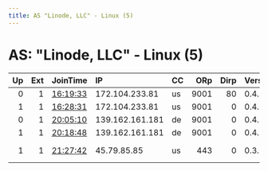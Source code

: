 ```yaml
---
title: AS "Linode, LLC" - Linux (5)
---
```


# AS: "Linode, LLC" - Linux (5)

|   Up |   Ext | JoinTime                                                                                            | IP              | CC   |   ORp |   Dirp | Version   | Contact                   | Nickname    |   eFamMembers |
|-----:|------:|:----------------------------------------------------------------------------------------------------|:----------------|:-----|------:|-------:|:----------|:--------------------------|:------------|--------------:|
|    0 |     1 | [16:19:33](https://metrics.torproject.org/rs.html#details/850299E316CDF57216EB1027EFF5811E5867C7A3) | 172.104.233.81  | us   |  9001 |     80 | 0.4.2.6   | None                      | folksdaemon |             1 |
|    1 |     1 | [16:28:31](https://metrics.torproject.org/rs.html#details/BEA4EABFAC1F9263B27FAE1595D9471A58F06364) | 172.104.233.81  | us   |  9001 |      0 | 0.4.2.6   | None                      | Unnamed     |             1 |
|    0 |     1 | [20:05:10](https://metrics.torproject.org/rs.html#details/C9BF481FB0178B27F831E63CD893D998E3E221E5) | 139.162.161.181 | de   |  9001 |      0 | 0.4.2.6   | None                      | Unnamed     |             1 |
|    1 |     1 | [20:18:48](https://metrics.torproject.org/rs.html#details/6CC278DFEA9D60DD0872FC2CB1882DB32DC9537D) | 139.162.161.181 | de   |  9001 |      0 | 0.4.2.6   | None                      | Unnamed     |             1 |
|    1 |     1 | [21:27:42](https://metrics.torproject.org/rs.html#details/56D6FEFB6B4A8623E1725367C4E9AC13E85B68A0) | 45.79.85.85     | us   |   443 |      0 | 0.3.5.8   | donate BTC 13yhVcEr3H8xVa | PeoplesTOR  |             1 |
